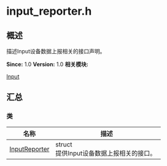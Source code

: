 # input_reporter.h


## 概述

描述Input设备数据上报相关的接口声明。

**Since:**
1.0
**Version:**
1.0
**相关模块:**

[Input](_input.md)


## 汇总


### 类

  | 名称 | 描述 | 
| -------- | -------- |
| [InputReporter](_input_reporter.md) | struct<br/>提供Input设备数据上报相关的接口。&nbsp; | 
